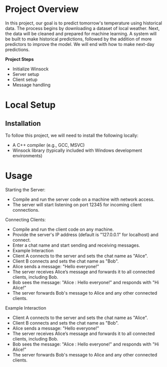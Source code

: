 # Project Overview

In this project, our goal is to predict tomorrow's temperature using historical data. The process begins by downloading a dataset of local weather. Next, the data will be cleaned and prepared for machine learning. A system will be built to make historical predictions, followed by the addition of more predictors to improve the model. We will end with how to make next-day predictions.

**Project Steps**
* Initialize Winsock
* Server setup
* Client setup
* Message handling

# Local Setup

## Installation

To follow this project, we will need to install the following locally:

* A C++ compiler (e.g., GCC, MSVC)
* Winsock library (typically included with Windows development environments)

# Usage
Starting the Server:

* Compile and run the server code on a machine with network access.
* The server will start listening on port 12345 for incoming client connections.
  
Connecting Clients:

* Compile and run the client code on any machine.
* Provide the server's IP address (default is "127.0.0.1" for localhost) and connect.
* Enter a chat name and start sending and receiving messages.
* Example Interaction
* Client A connects to the server and sets the chat name as "Alice".
* Client B connects and sets the chat name as "Bob".
* Alice sends a message: "Hello everyone!"
* The server receives Alice’s message and forwards it to all connected clients, including Bob.
* Bob sees the message: "Alice : Hello everyone!" and responds with "Hi Alice!"
* The server forwards Bob's message to Alice and any other connected clients.

Example Interaction
* Client A connects to the server and sets the chat name as "Alice".
* Client B connects and sets the chat name as "Bob".
* Alice sends a message: "Hello everyone!"
* The server receives Alice’s message and forwards it to all connected clients, including Bob.
* Bob sees the message: "Alice : Hello everyone!" and responds with "Hi Alice!"
* The server forwards Bob's message to Alice and any other connected clients.
